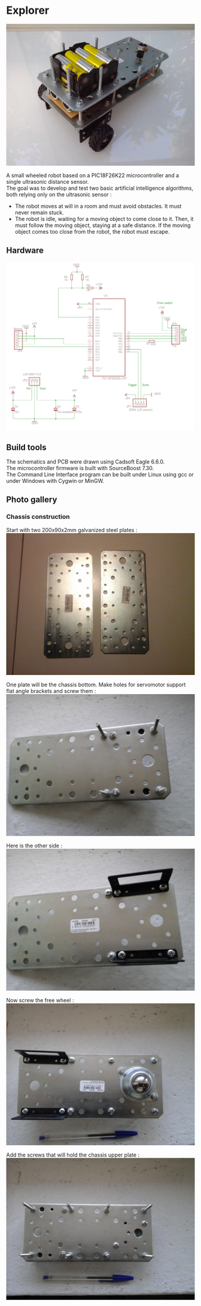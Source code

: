 # Explorer

![Robot terminated 1](https://github.com/RICCIARDI-Adrien/Explorer/blob/master/Resources/Robot_Terminated_1.jpg)

A small wheeled robot based on a PIC18F26K22 microcontroller and a single ultrasonic distance sensor.  
The goal was to develop and test two basic artificial intelligence algorithms, both relying only on the ultrasonic sensor :
- The robot moves at will in a room and must avoid obstacles. It must never remain stuck.
- The robot is idle, waiting for a moving object to come close to it. Then, it must follow the moving object, staying at a safe distance. If the moving object comes too close from the robot, the robot must escape.

## Hardware
![Main board schematics](https://github.com/RICCIARDI-Adrien/Explorer/blob/master/Resources/Schematics.png)

## Build tools
The schematics and PCB were drawn using Cadsoft Eagle 6.6.0.  
The microcontroller firmware is built with SourceBoost 7.30.  
The Command Line Interface program can be built under Linux using gcc or under Windows with Cygwin or MinGW.

## Photo gallery

### Chassis construction

Start with two 200x90x2mm galvanized steel plates :
![Steel plates](https://github.com/RICCIARDI-Adrien/Explorer/blob/master/Resources/Steel_Plates.jpg)

One plate will be the chassis bottom. Make holes for servomotor support flat angle brackets and screw them :
![Chassis bottom 1](https://github.com/RICCIARDI-Adrien/Explorer/blob/master/Resources/Chassis_Bottom_1.jpg)

Here is the other side :
![Chassis bottom 2](https://github.com/RICCIARDI-Adrien/Explorer/blob/master/Resources/Chassis_Bottom_2.jpg)

Now screw the free wheel :
![Chassis bottom 3](https://github.com/RICCIARDI-Adrien/Explorer/blob/master/Resources/Chassis_Bottom_3.jpg)

Add the screws that will hold the chassis upper plate :
![Chassis bottom 4](https://github.com/RICCIARDI-Adrien/Explorer/blob/master/Resources/Chassis_Bottom_4.jpg)
